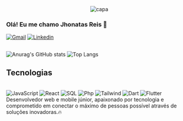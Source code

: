 
<div align="center">
  <img alt="capa" src="https://cdn.discordapp.com/attachments/1078808081984655392/1242149438668144650/jhonatas_reis.png?ex=664cc950&is=664b77d0&hm=636703182c454e1c892c2ac0a3e6a52841c02ed193f6c5e81f102fe1696a837b&">
</div>

### Olá! Eu me chamo Jhonatas Reis 👋
[![Gmail](https://img.shields.io/badge/Gmail-35EDE7?style=for-the-badge&logo=gmail&logoColor=black)](mailto:programador.jhonatasreis@gmail.com)
[![Linkedin](https://img.shields.io/badge/LinkedIn-35EDE7?style=for-the-badge&logo=linkedin&logoColor=black)](https://www.linkedin.com/in/jhonatas-reis-77109330b/)
##

  ![Anurag's GitHub stats](https://github-readme-stats.vercel.app/api?username=JhonatasReis3&show_icons=true&theme=gotham)
  ![Top Langs](https://github-readme-stats.vercel.app/api/top-langs/?username=JhonatasReis3&layout=compact&theme=gotham)


##
## Tecnologias
<div style="display:inline_block"> </br>
  <img alt = "JavaScript" src="https://img.shields.io/badge/JavaScript-35EDE7?style=for-the-badge&logo=javascript&logoColor=black" />
  <img alt = "React" src="https://img.shields.io/badge/React-35EDE7?style=for-the-badge&logo=react&logoColor=black" />
  <img alt = "SQL" src="https://img.shields.io/badge/MySQL-35EDE7?style=for-the-badge&logo=mysql&logoColor=black" />
  <img alt = "Php" src="https://img.shields.io/badge/PHP-35EDE7?style=for-the-badge&logo=php&logoColor=black">
  <img alt = "Tailwind" src="https://img.shields.io/badge/Tailwind_CSS-35EDE7?style=for-the-badge&logo=tailwind-css&logoColor=black"/>
  <img alt ="Dart" src="https://img.shields.io/badge/Dart-35EDE7?style=for-the-badge&logo=dart&logoColor=black"/>
  <img alt ="Flutter" src="https://img.shields.io/badge/Flutter-35EDE7?style=for-the-badge&logo=flutter&logoColor=black"/>
</div>
Desenvolvedor web e mobile júnior, apaixonado por tecnologia e comprometido em conectar o máximo de pessoas possível através de soluções inovadoras.🔥
